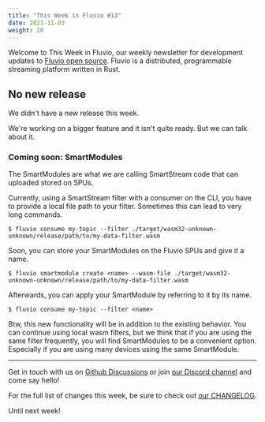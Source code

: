 ```yaml
---
title: "This Week in Fluvio #13"
date: 2021-11-03
weight: 20
---
```

Welcome to This Week in Fluvio, our weekly newsletter
for development updates to [Fluvio open source]. Fluvio is a distributed,
programmable streaming platform written in Rust.

## No new release

We didn't have a new release this week.

We're working on a bigger feature and it isn't quite ready. But we can talk about it.

### Coming soon: SmartModules

The SmartModules are what we are calling SmartStream code that can uploaded stored on SPUs.

Currently, using a SmartStream filter with a consumer on the CLI, you have to provide a local file path to your filter. Sometimes this can lead to very long commands.

```shell
$ fluvio consume my-topic --filter ./target/wasm32-unknown-unknown/release/path/to/my-data-filter.wasm 
```

Soon, you can store your SmartModules on the Fluvio SPUs and give it a name.

```shell
$ fluvio smartmodule create <name> --wasm-file ./target/wasm32-unknown-unknown/release/path/to/my-data-filter.wasm
```

Afterwards, you can apply your SmartModule by referring to it by its name.  

```shell
$ fluvio consume my-topic --filter <name>
```

Btw, this new functionality will be in addition to the existing behavior. You can continue using local wasm filters, but we think that if you are using the same filter frequently, you will find SmartModules to be a convenient option. Especially if you are using many devices using the same SmartModule.

---

Get in touch with us on [Github Discussions] or join [our Discord channel] and come say hello!

For the full list of changes this week, be sure to check out [our CHANGELOG].

Until next week!

[Fluvio open source]: https://github.com/infinyon/fluvio
[our CHANGELOG]: https://github.com/infinyon/fluvio/blob/master/CHANGELOG.md
[our Discord channel]: https://discordapp.com/invite/bBG2dTz
[Github Discussions]: https://github.com/infinyon/fluvio/discussions
[connectors]: /connectors